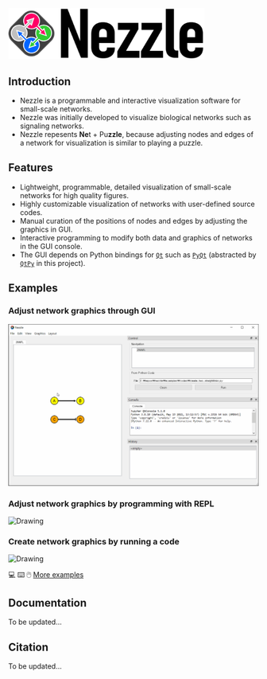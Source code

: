 <img src="nezzle/resources/logo.png" alt="Drawing" width="395px"/>


## Introduction 
- Nezzle is a programmable and interactive visualization software for small-scale networks.
- Nezzle was initially developed to visualize biological networks such as signaling networks.
- Nezzle repesents **Ne**t + Pu**zzle**, because adjusting nodes and edges of a network for visualization is similar to playing a puzzle.
  
## Features
- Lightweight, programmable, detailed visualization of small-scale networks for high quality figures.
- Highly customizable visualization of networks with user-defined source codes.
- Manual curation of the positions of nodes and edges by adjusting the graphics in GUI.
- Interactive programming to modify both data and graphics of networks in the GUI console.
- The GUI depends on Python bindings for [`Qt`](https://www.qt.io/)
  such as [`PyQt`](https://riverbankcomputing.com/software/pyqt)
  (abstracted by [`QtPy`](https://github.com/spyder-ide/qtpy) in this project).


## Examples

### Adjust network graphics through GUI
<img src="assets/demo01.gif" alt="Drawing" width="700px"/>

### Adjust network graphics by programming with REPL
<img src="assets/demo02.gif" alt="Drawing" width="700px"/>

### Create network graphics by running a code
<img src="assets/demo03.gif" alt="Drawing" width="700px"/>

<br/>

:computer: :keyboard: :computer_mouse: [More examples](examples/gallery.md)

## Documentation
To be updated...

## Citation
To be updated...
